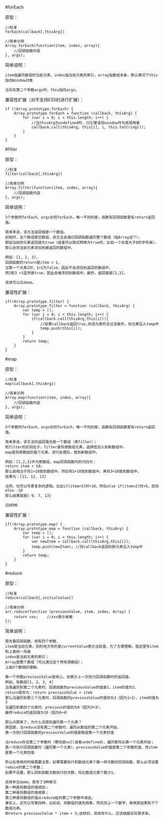 ﻿#forEach

原型：

    //标准
    forEach(callback[,thisArg])

    //简单示例
    Array.forEach(function(item, index, array){
        //回调函数内容
    }, args);
    
简单说明：

    item指遍历数组的当前元素，index指当前元素的索引，array指数组本身，默认情况下this指向Window对象
    
    当存在第二个参数args时，this指向args。
    
兼容性扩展（对不支持ES5的进行扩展）：

    if (!Array.prototype.forEach) {
        Array.prototype.forEach = function (callback, thisArg) {
            for (var i = 0; i < this.length; i++) {
                //当thisArg为undefined时，JS引擎会将window作为其调用者
                callback.call(thisArg, this[i], i, this.toString());
            }
        }
    }
    
#filter

原型：

    //标准
    filter(callback[,thisArg])
    
    //简单示例
    Array.filter(function(item, index, array){
        //回调函数内容
    }, args);
    
简单说明：

    3个参数同forEach，args也同forEach，唯一不同的是，函数有回调函数里有return返回值。
    
    简单来说，该方法返回值是一个数组。
    初始时，这个数组是空数组，该方法会通过回调函数遍历整个数组（指Array这个），
    假如当前的元素返回值为true（或者可以隐式转换为true的，比如一个长度大于0的字符串），
    那么会将当前元素添加到被返回的数组中。
    
    例如：[1, 2, 3]，
    回调函数的return是item > 1, 
    当第一个元素1时，1>1为false，因此不会添加到返回的数组中，
    而2和3 >1显然是true，因此会被添加到数组中。最终，返回值是[2,3]。
    
    具体可以见demo。
    
兼容性扩展：

    if(!Array.prototype.filter) {
        Array.prototype.filter = function (callback, thisArg) {
            var temp = [];
            for (var i = 0; i < this.length; i++) {
                if(callback.call(thisArg,this[i])){
                    //如果callback返回true,则该元素符合过滤条件，将元素压入temp中
                    temp.push(this[i]);
                }
            }
            return temp;
        }
    }
    

#map

原型：

    //标准
    map(callback[,thisArg])
    
    //简单示例
    Array.map(function(item, index, array){
        //回调函数内容
    }, args);
    
简单说明：

    3个参数同forEach，args也同forEach，唯一不同的是，函数有回调函数里有return返回值。
    
    简单来说，该方法的返回值也是一个数组（类filter）；
    和filter的区别在于，filter是将原数组元素，选择性加入到新数组中。
    map是将原数组的每个元素，进行处理后，放到新数组中。
    
    例如：[1,2,3]作为原数组，map回调函数内的代码为：
    return item + 10;
    那么就相当于将1+10放到数组中，然后将2+10放到数组中，再将3+10放到数组中。
    结果为：[11, 12, 13]
    
    当然，也可以写更复杂的逻辑，比如if(item>3)时+10，然后else if(item>2)时+5，否则else -10
    那么结果就是[-9, 7, 13]
    
    见DEMO
    
兼容性扩展：

    if(!Array.prototype.map) {
        Array.prototype.map = function (callback, thisArg) {
            var temp = [];
            for (var i = 0; i < this.length; i++) {
                var newItem = callback.call(thisArg,this[i]);
                temp.push(newItem); //将callback返回的新元素压入temp中
            }
            return temp;
        }
    }
    
#reduce

原型：

    //标准
    reduce(callback[,initialValue])
    
    //简单示例
    arr.reduce(function (previousValue, item, index, Array) {
        return xxx;    //xxx表示省略
    });
    
简单说明：

    首先看回调函数，他有四个参数，
    item是当前元素，别的地方写的是currentValue表示当前值，为了方便理解，我这里写item和上面统一风格
    index是当前元素的索引；
    Array是整个数组（可以通过这个修改源数组）；
    上面3个都很好理解。
    
    第一个参数previousValue是核心。他表示上一次执行回调函数时的返回值。
    例如，有数组[1, 2, 3, 4]
    当我遍历到第二个元素时，回调函数的previousValue的值是1，item的值为2，
    return我写为：return previousValue + item
    那么当遍历到第三个元素时，回调函数的previousValue的值则为3（因为1+2），item的值为3
    当遍历到第四个元素时，previous的值则为6（因为3+3），
    最终reduce的返回值为10（因为6+4）
    
    那么问题来了，为什么没提到遍历第一个元素？
    原因是，当reduce没有第二个参数时，遍历从数组的第二个元素开始，
    第一次执行回调函数的previousValue的值是数组第一个元素的值
    
    当reduce存在第二个参数时（哪怕是null或者undefined），遍历都将从第一个元素开始；
    第一次执行回调函数时（遍历第一个元素），previousValue的值是第二个参数的值，而item是第一个元素的值
    
    所以在使用的时候需要注意，如果需要执行和数组元素个数一样次数的回调函数，那么必须设置reduce的第二个参数；
    如果不设置，那么回到函数次数执行的次数，将比数组元素个数少1。
    
    具体参见demo，我写了3种情况
    第一种是将数组的值相加；
    第二种是将数组的值相乘；
    第三种是将数组的值从reduce给的第二个参数中减去。
    事实上，还可以写第四种，比如说，将数组的值先相乘，然后加上一个数字，再用其结果和下个数组元素。
    即return previousValue * item + 5;这样的，具体写什么，应该根据实际需求来。